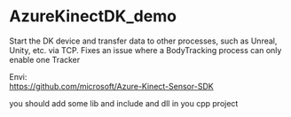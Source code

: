 # AzureKinectDK_demo
Start the DK device and transfer data to other processes, such as Unreal, Unity, etc. via TCP. Fixes an issue where a BodyTracking process can only enable one Tracker

Envi:  
https://github.com/microsoft/Azure-Kinect-Sensor-SDK  

you should add some lib and include and dll in you cpp project
